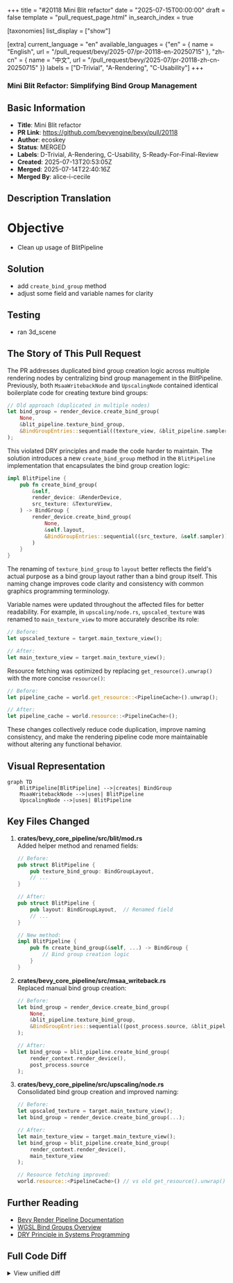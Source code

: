 +++
title = "#20118 Mini Blit refactor"
date = "2025-07-15T00:00:00"
draft = false
template = "pull_request_page.html"
in_search_index = true

[taxonomies]
list_display = ["show"]

[extra]
current_language = "en"
available_languages = {"en" = { name = "English", url = "/pull_request/bevy/2025-07/pr-20118-en-20250715" }, "zh-cn" = { name = "中文", url = "/pull_request/bevy/2025-07/pr-20118-zh-cn-20250715" }}
labels = ["D-Trivial", "A-Rendering", "C-Usability"]
+++

### Mini Blit Refactor: Simplifying Bind Group Management

## Basic Information  
- **Title**: Mini Blit refactor  
- **PR Link**: https://github.com/bevyengine/bevy/pull/20118  
- **Author**: ecoskey  
- **Status**: MERGED  
- **Labels**: D-Trivial, A-Rendering, C-Usability, S-Ready-For-Final-Review  
- **Created**: 2025-07-13T20:53:05Z  
- **Merged**: 2025-07-14T22:40:16Z  
- **Merged By**: alice-i-cecile  

## Description Translation  
# Objective  
- Clean up usage of BlitPipeline  

## Solution  
- add `create_bind_group` method  
- adjust some field and variable names for clarity  

## Testing  
- ran 3d_scene  

## The Story of This Pull Request  

The PR addresses duplicated bind group creation logic across multiple rendering nodes by centralizing bind group management in the BlitPipeline. Previously, both `MsaaWritebackNode` and `UpscalingNode` contained identical boilerplate code for creating texture bind groups:  

```rust
// Old approach (duplicated in multiple nodes)
let bind_group = render_device.create_bind_group(
    None,
    &blit_pipeline.texture_bind_group,
    &BindGroupEntries::sequential((texture_view, &blit_pipeline.sampler)),
);
```

This violated DRY principles and made the code harder to maintain. The solution introduces a new `create_bind_group` method in the `BlitPipeline` implementation that encapsulates the bind group creation logic:  

```rust
impl BlitPipeline {
    pub fn create_bind_group(
        &self,
        render_device: &RenderDevice,
        src_texture: &TextureView,
    ) -> BindGroup {
        render_device.create_bind_group(
            None,
            &self.layout,
            &BindGroupEntries::sequential((src_texture, &self.sampler)),
        )
    }
}
```

The renaming of `texture_bind_group` to `layout` better reflects the field's actual purpose as a bind group layout rather than a bind group itself. This naming change improves code clarity and consistency with common graphics programming terminology.  

Variable names were updated throughout the affected files for better readability. For example, in `upscaling/node.rs`, `upscaled_texture` was renamed to `main_texture_view` to more accurately describe its role:  

```rust
// Before:
let upscaled_texture = target.main_texture_view();

// After:
let main_texture_view = target.main_texture_view();
```

Resource fetching was optimized by replacing `get_resource().unwrap()` with the more concise `resource()`:  

```rust
// Before:
let pipeline_cache = world.get_resource::<PipelineCache>().unwrap();

// After:
let pipeline_cache = world.resource::<PipelineCache>();
```

These changes collectively reduce code duplication, improve naming consistency, and make the rendering pipeline code more maintainable without altering any functional behavior.  

## Visual Representation  

```mermaid
graph TD
    BlitPipeline[BlitPipeline] -->|creates| BindGroup
    MsaaWritebackNode -->|uses| BlitPipeline
    UpscalingNode -->|uses| BlitPipeline
```

## Key Files Changed  

1. **crates/bevy_core_pipeline/src/blit/mod.rs**  
   Added helper method and renamed fields:  
   ```rust
   // Before:
   pub struct BlitPipeline {
       pub texture_bind_group: BindGroupLayout,
       // ...
   }
   
   // After:
   pub struct BlitPipeline {
       pub layout: BindGroupLayout,  // Renamed field
       // ...
   }
   
   // New method:
   impl BlitPipeline {
       pub fn create_bind_group(&self, ...) -> BindGroup {
           // Bind group creation logic
       }
   }
   ```

2. **crates/bevy_core_pipeline/src/msaa_writeback.rs**  
   Replaced manual bind group creation:  
   ```rust
   // Before:
   let bind_group = render_device.create_bind_group(
       None,
       &blit_pipeline.texture_bind_group,
       &BindGroupEntries::sequential((post_process.source, &blit_pipeline.sampler)),
   );
   
   // After:
   let bind_group = blit_pipeline.create_bind_group(
       render_context.render_device(), 
       post_process.source
   );
   ```

3. **crates/bevy_core_pipeline/src/upscaling/node.rs**  
   Consolidated bind group creation and improved naming:  
   ```rust
   // Before:
   let upscaled_texture = target.main_texture_view();
   let bind_group = render_device.create_bind_group(...);
   
   // After:
   let main_texture_view = target.main_texture_view();
   let bind_group = blit_pipeline.create_bind_group(
       render_context.render_device(),
       main_texture_view
   );
   
   // Resource fetching improved:
   world.resource::<PipelineCache>() // vs old get_resource().unwrap()
   ```

## Further Reading  
- [Bevy Render Pipeline Documentation](https://bevyengine.org/learn/book/getting-started/pipeline/)  
- [WGSL Bind Groups Overview](https://gpuweb.github.io/gpuweb/wgsl/#bind-groups)  
- [DRY Principle in Systems Programming](https://en.wikipedia.org/wiki/Don%27t_repeat_yourself)  

## Full Code Diff  
<details>
<summary>View unified diff</summary>

```diff
diff --git a/crates/bevy_core_pipeline/src/blit/mod.rs b/crates/bevy_core_pipeline/src/blit/mod.rs
index 5acd98dd30e47..f515cdc58ce92 100644
--- a/crates/bevy_core_pipeline/src/blit/mod.rs
+++ b/crates/bevy_core_pipeline/src/blit/mod.rs
@@ -36,7 +36,7 @@ impl Plugin for BlitPlugin {
 
 #[derive(Resource)]
 pub struct BlitPipeline {
-    pub texture_bind_group: BindGroupLayout,
+    pub layout: BindGroupLayout,
     pub sampler: Sampler,
     pub fullscreen_shader: FullscreenShader,
     pub fragment_shader: Handle<Shader>,
@@ -46,7 +46,7 @@ impl FromWorld for BlitPipeline {
     fn from_world(render_world: &mut World) -> Self {
         let render_device = render_world.resource::<RenderDevice>();
 
-        let texture_bind_group = render_device.create_bind_group_layout(
+        let layout = render_device.create_bind_group_layout(
             "blit_bind_group_layout",
             &BindGroupLayoutEntries::sequential(
                 ShaderStages::FRAGMENT,
@@ -60,7 +60,7 @@ impl FromWorld for BlitPipeline {
         let sampler = render_device.create_sampler(&SamplerDescriptor::default());
 
         BlitPipeline {
-            texture_bind_group,
+            layout,
             sampler,
             fullscreen_shader: render_world.resource::<FullscreenShader>().clone(),
             fragment_shader: load_embedded_asset!(render_world, "blit.wgsl"),
@@ -68,6 +68,20 @@ impl FromWorld for BlitPipeline {
     }
 }
 
+impl BlitPipeline {
+    pub fn create_bind_group(
+        &self,
+        render_device: &RenderDevice,
+        src_texture: &TextureView,
+    ) -> BindGroup {
+        render_device.create_bind_group(
+            None,
+            &self.layout,
+            &BindGroupEntries::sequential((src_texture, &self.sampler)),
+        )
+    }
+}
+
 #[derive(PartialEq, Eq, Hash, Clone, Copy)]
 pub struct BlitPipelineKey {
     pub texture_format: TextureFormat,
@@ -81,7 +95,7 @@ impl SpecializedRenderPipeline for BlitPipeline {
     fn specialize(&self, key: Self::Key) -> RenderPipelineDescriptor {
         RenderPipelineDescriptor {
             label: Some("blit pipeline".into()),
-            layout: vec![self.texture_bind_group.clone()],
+            layout: vec![self.layout.clone()],
             vertex: self.fullscreen_shader.to_vertex_state(),
             fragment: Some(FragmentState {
                 shader: self.fragment_shader.clone(),
diff --git a/crates/bevy_core_pipeline/src/msaa_writeback.rs b/crates/bevy_core_pipeline/src/msaa_writeback.rs
index 93116dc9fdb91..151660876aeb0 100644
--- a/crates/bevy_core_pipeline/src/msaa_writeback.rs
+++ b/crates/bevy_core_pipeline/src/msaa_writeback.rs
@@ -98,11 +98,8 @@ impl ViewNode for MsaaWritebackNode {
             occlusion_query_set: None,
         };
 
-        let bind_group = render_context.render_device().create_bind_group(
-            None,
-            &blit_pipeline.texture_bind_group,
-            &BindGroupEntries::sequential((post_process.source, &blit_pipeline.sampler)),
-        );
+        let bind_group =
+            blit_pipeline.create_bind_group(render_context.render_device(), post_process.source);
 
         let mut render_pass = render_context
             .command_encoder()
diff --git a/crates/bevy_core_pipeline/src/upscaling/node.rs b/crates/bevy_core_pipeline/src/upscaling/node.rs
index ece71c194710c..493a1484c6e0d 100644
--- a/crates/bevy_core_pipeline/src/upscaling/node.rs
+++ b/crates/bevy_core_pipeline/src/upscaling/node.rs
@@ -3,9 +3,7 @@ use bevy_ecs::{prelude::*, query::QueryItem};
 use bevy_render::{
     camera::{CameraOutputMode, ClearColor, ClearColorConfig, ExtractedCamera},
     render_graph::{NodeRunError, RenderGraphContext, ViewNode},
-    render_resource::{
-        BindGroup, BindGroupEntries, PipelineCache, RenderPassDescriptor, TextureViewId,
-    },
+    render_resource::{BindGroup, PipelineCache, RenderPassDescriptor, TextureViewId},
     renderer::RenderContext,
     view::ViewTarget,
 };
@@ -30,9 +28,9 @@ impl ViewNode for UpscalingNode {
         (target, upscaling_target, camera): QueryItem<Self::ViewQuery>,
         world: &World,
     ) -> Result<(), NodeRunError> {
-        let pipeline_cache = world.get_resource::<PipelineCache>().unwrap();
-        let blit_pipeline = world.get_resource::<BlitPipeline>().unwrap();
-        let clear_color_global = world.get_resource::<ClearColor>().unwrap();
+        let pipeline_cache = world.resource::<PipelineCache>();
+        let blit_pipeline = world.resource::<BlitPipeline>();
+        let clear_color_global = world.resource::<ClearColor>();
 
         let clear_color = if let Some(camera) = camera {
             match camera.output_mode {
@@ -48,19 +46,18 @@ impl ViewNode for UpscalingNode {
             ClearColorConfig::None => None,
         };
         let converted_clear_color = clear_color.map(Into::into);
-        let upscaled_texture = target.main_texture_view();
+        // texture to be upscaled to the output texture
+        let main_texture_view = target.main_texture_view();
 
         let mut cached_bind_group = self.cached_texture_bind_group.lock().unwrap();
         let bind_group = match &mut *cached_bind_group {
-            Some((id, bind_group)) if upscaled_texture.id() == *id => bind_group,
+            Some((id, bind_group)) if main_texture_view.id() == *id => bind_group,
             cached_bind_group => {
-                let bind_group = render_context.render_device().create_bind_group(
-                    None,
-                    &blit_pipeline.texture_bind_group,
-                    &BindGroupEntries::sequential((upscaled_texture, &blit_pipeline.sampler)),
-                );
+                let bind_group = blit_pipeline
+                    .create_bind_group(render_context.render_device(), main_texture_view);
 
-                let (_, bind_group) = cached_bind_group.insert((upscaled_texture.id(), bind_group));
+                let (_, bind_group) =
+                    cached_bind_group.insert((main_texture_view.id(), bind_group));
                 bind_group
             }
         };
```

</details>